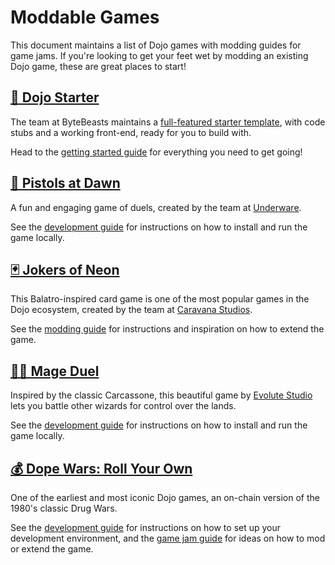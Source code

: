# Moddable Games

This document maintains a list of Dojo games with modding guides for game jams.
If you're looking to get your feet wet by modding an existing Dojo game, these are great places to start!

## [🐣 Dojo Starter](https://dojo-game-starter.vercel.app/)

The team at ByteBeasts maintains a [full-featured starter template](https://github.com/AkatsukiLabs/Dojo-Game-Starter), with code stubs and a working front-end, ready for you to build with.

Head to the [getting started guide](https://github.com/AkatsukiLabs/Dojo-Game-Starter/blob/main/README.md) for everything you need to get going!

## [🔫 Pistols at Dawn](https://pistols.gg/)

A fun and engaging game of duels, created by the team at [Underware](https://underware.gg/).

See the [development guide](https://github.com/underware-gg/pistols/blob/main/README.md) for instructions on how to install and run the game locally.

## [🃏 Jokers of Neon](https://gg.jokersofneon.com/)

This Balatro-inspired card game is one of the most popular games in the Dojo ecosystem, created by the team at [Caravana Studios](https://github.com/caravana-studio).

See the [modding guide](https://github.com/caravana-studio/jokers-of-neon-mods/blob/main/README.md) for instructions and inspiration on how to extend the game.

## [🧙‍♂️ Mage Duel](https://mageduel.evolute.network/)

Inspired by the classic Carcassone, this beautiful game by [Evolute Studio](https://x.com/evolute_studio) lets you battle other wizards for control over the lands.

See the [development guide](https://github.com/evolute-studio/territory-wars-dojo/blob/main/README.md) for instructions on how to install and run the game locally.

## [💰 Dope Wars: Roll Your Own](https://rollyourown.preview.cartridge.gg/)

One of the earliest and most iconic Dojo games, an on-chain version of the 1980's classic Drug Wars.

See the [development guide](https://github.com/cartridge-gg/dopewars/blob/main/README.md) for instructions on how to set up your development environment, and the [game jam guide](https://github.com/cartridge-gg/dopewars/blob/main/GAMEJAM.md) for ideas on how to mod or extend the game.
